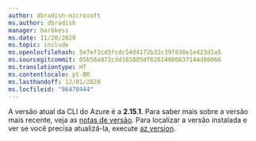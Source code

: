 ```yaml
---
author: dbradish-microsoft
ms.author: dbradish
manager: barbkess
ms.date: 11/20/2020
ms.topic: include
ms.openlocfilehash: 5e7ef1cd5fcdc54d4172b32c39f838e1e423d1a5
ms.sourcegitcommit: 05b58a872cdd165805df62614000637144d80066
ms.translationtype: HT
ms.contentlocale: pt-BR
ms.lasthandoff: 12/01/2020
ms.locfileid: "96470444"
---
```

A versão atual da CLI do Azure é a __2.15.1__. Para saber mais sobre a versão mais recente, veja as [notas de versão](../release-notes-azure-cli.md). Para localizar a versão instalada e ver se você precisa atualizá-la, execute [az version](/cli/azure/reference-index#az_version).
